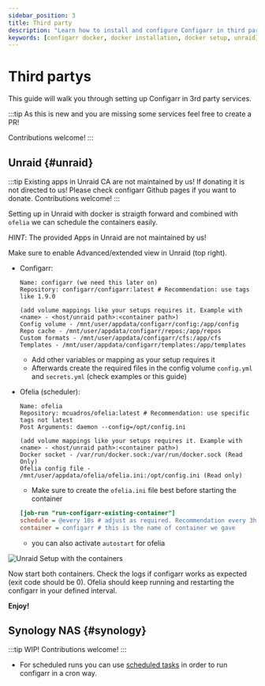 ```yaml
---
sidebar_position: 3
title: Third party
description: "Learn how to install and configure Configarr in third party services."
keywords: [configarr docker, docker installation, docker setup, unraid]
---
```


# Third partys

This guide will walk you through setting up Configarr in 3rd party services.

:::tip
As this is new and you are missing some services feel free to create a PR!

Contributions welcome!
:::

## Unraid {#unraid}

:::tip
Existing apps in Unraid CA are not maintained by us!
If donating it is not directed to us! Please check configarr Github pages if you want to donate.
Contributions welcome!
:::

Setting up in Unraid with docker is straigth forward and combined with `ofelia` we can schedule the containers easily.

_HINT_: The provided Apps in Unraid are not maintained by us!

Make sure to enable Advanced/extended view in Unraid (top right).

- Configarr:

  ```
  Name: configarr (we need this later on)
  Repository: configarr/configarr:latest # Recommendation: use tags like 1.9.0

  (add volume mappings like your setups requires it. Example with <name> - <host/unraid path>:<container path>)
  Config volume - /mnt/user/appdata/configarr/config:/app/config
  Repo cache - /mnt/user/appdata/configarr/repos:/app/repos
  Custom formats - /mnt/user/appdata/configarr/cfs:/app/cfs
  Templates - /mnt/user/appdata/configarr/templates:/app/templates
  ```

  - Add other variables or mapping as your setup requires it
  - Afterwards create the required files in the config volume `config.yml` and `secrets.yml` (check examples or this guide)

- Ofelia (scheduler):

  ```
  Name: ofelia
  Repository: mcuadros/ofelia:latest # Recommendation: use specific tags not latest
  Post Arguments: daemon --config=/opt/config.ini

  (add volume mappings like your setups requires it. Example with <name> - <host/unraid path>:<container path>)
  Docker socket - /var/run/docker.sock:/var/run/docker.sock (Read Only)
  Ofelia config file - /mnt/user/appdata/ofelia/ofelia.ini:/opt/config.ini (Read only)
  ```

  - Make sure to create the `ofelia.ini` file best before starting the container

  ```ini
  [job-run "run-configarr-existing-container"]
  schedule = @every 10s # adjust as required. Recommendation every 3h or so
  container = configarr # this is the name of container we gave
  ```

  - you can also activate `autostart` for ofelia

![Unraid Setup with the containers](_images/unraid_setup.webp)

Now start both containers.
Check the logs if configarr works as expected (exit code should be 0).
Ofelia should keep running and restarting the configarr in your defined interval.

**Enjoy!**

## Synology NAS {#synology}

:::tip
WIP!
Contributions welcome!
:::

- For scheduled runs you can use [scheduled tasks](https://kb.synology.com/en-au/DSM/help/DSM/AdminCenter/system_taskscheduler?version=7) in order to run configarr in a cron way.
